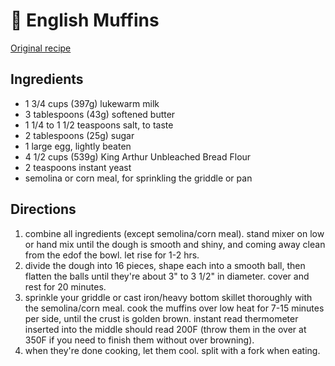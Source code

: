 # 🍞 English Muffins

[Original recipe](https://www.kingarthurflour.com/recipes/english-muffins-recipe)

## Ingredients

- 1 3/4 cups (397g) lukewarm milk
- 3 tablespoons (43g) softened butter
- 1 1/4 to 1 1/2 teaspoons salt, to taste
- 2 tablespoons (25g) sugar
- 1 large egg, lightly beaten
- 4 1/2 cups (539g) King Arthur Unbleached Bread Flour
- 2 teaspoons instant yeast
- semolina or corn meal, for sprinkling the griddle or pan

## Directions

1. combine all ingredients (except semolina/corn meal). stand mixer on low or
   hand mix until the dough is smooth and shiny, and coming away clean from the
   edof the bowl. let rise for 1-2 hrs.
2. divide the dough into 16 pieces, shape each into a smooth ball, then flatten
   the balls until they're about 3" to 3 1/2" in diameter. cover and rest for 20
   minutes.
3. sprinkle your griddle or cast iron/heavy bottom skillet thoroughly with the
   semolina/corn meal. cook the muffins over low heat for 7-15 minutes per side,
   until the crust is golden brown. instant read thermometer inserted into the
   middle should read 200F (throw them in the over at 350F if you need to finish
   them without over browning).
4. when they're done cooking, let them cool. split with a fork when eating.
